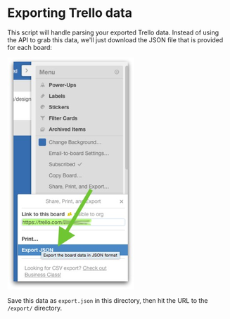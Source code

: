 # Exporting Trello data

This script will handle parsing your exported Trello data. Instead of using the API to grab this data, we'll just download the JSON file that is provided for each board:

![Screenshot of Trello export options](../img/trello3.jpg)

Save this data as `export.json` in this directory, then hit the URL to the `/export/` directory.
